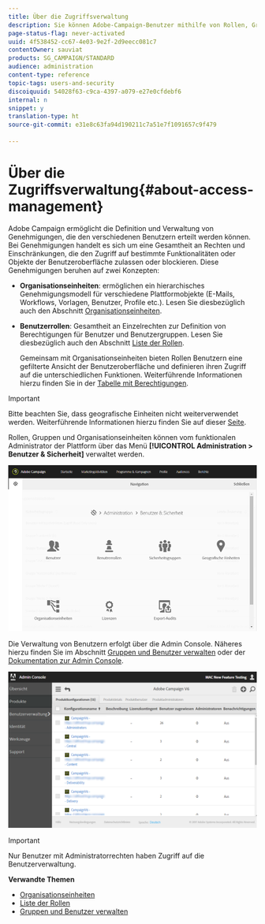 ```yaml
---
title: Über die Zugriffsverwaltung
description: Sie können Adobe-Campaign-Benutzer mithilfe von Rollen, Gruppen und Organisationseinheiten verwalten.
page-status-flag: never-activated
uuid: 4f538452-cc67-4e03-9e2f-2d9eecc081c7
contentOwner: sauviat
products: SG_CAMPAIGN/STANDARD
audience: administration
content-type: reference
topic-tags: users-and-security
discoiquuid: 54028f63-c9ca-4397-a079-e27e0cfdebf6
internal: n
snippet: y
translation-type: ht
source-git-commit: e31e8c63fa94d190211c7a51e7f1091657c9f479

---
```



# Über die Zugriffsverwaltung{#about-access-management}

Adobe Campaign ermöglicht die Definition und Verwaltung von Genehmigungen, die den verschiedenen Benutzern erteilt werden können. Bei Genehmigungen handelt es sich um eine Gesamtheit an Rechten und Einschränkungen, die den Zugriff auf bestimmte Funktionalitäten oder Objekte der Benutzeroberfläche zulassen oder blockieren. Diese Genehmigungen beruhen auf zwei Konzepten:

* **Organisationseinheiten**: ermöglichen ein hierarchisches Genehmigungsmodell für verschiedene Plattformobjekte (E-Mails, Workflows, Vorlagen, Benutzer, Profile etc.). Lesen Sie diesbezüglich auch den Abschnitt [Organisationseinheiten](../../administration/using/organizational-units.md).
* **Benutzerrollen**: Gesamtheit an Einzelrechten zur Definition von Berechtigungen für Benutzer und Benutzergruppen. Lesen Sie diesbezüglich auch den Abschnitt [Liste der Rollen](../../administration/using/list-of-roles.md).

   Gemeinsam mit Organisationseinheiten bieten Rollen Benutzern eine gefilterte Ansicht der Benutzeroberfläche und definieren ihren Zugriff auf die unterschiedlichen Funktionen. Weiterführende Informationen hierzu finden Sie in der [Tabelle mit Berechtigungen](https://docs.campaign.adobe.com/doc/standard/en/Technotes/AdobeCampaign-ACSRights.pdf).

>[!IMPORTANT]
>
>Bitte beachten Sie, dass geografische Einheiten nicht weiterverwendet werden. Weiterführende Informationen hierzu finden Sie auf dieser [Seite](https://helpx.adobe.com/de/campaign/kb/acs-deprecated-and-removed-features.html).

Rollen, Gruppen und Organisationseinheiten können vom funktionalen Administrator der Plattform über das Menü **[!UICONTROL Administration > Benutzer &amp; Sicherheit]** verwaltet werden.

![](assets/user_management_1.png)

Die Verwaltung von Benutzern erfolgt über die Admin Console. Näheres hierzu finden Sie im Abschnitt [Gruppen und Benutzer verwalten](../../administration/using/managing-groups-and-users.md) oder der [Dokumentation zur Admin Console](https://helpx.adobe.com/de/enterprise/managing/user-guide.html).

![](assets/user_management_6.png)

>[!IMPORTANT]
>
>Nur Benutzer mit Administratorrechten haben Zugriff auf die Benutzerverwaltung.

**Verwandte Themen**

* [Organisationseinheiten](../../administration/using/organizational-units.md)
* [Liste der Rollen](../../administration/using/list-of-roles.md)
* [Gruppen und Benutzer verwalten](../../administration/using/managing-groups-and-users.md)

